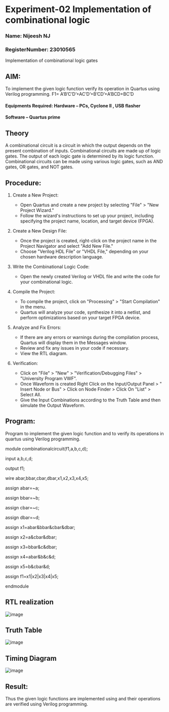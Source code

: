 # Experiment-02 Implementation of combinational logic

### Name: Nijeesh NJ 
### RegisterNumber: 23010565

Implementation of combinational logic gates
 
## AIM:
To implement the given logic function verify its operation in Quartus using Verilog programming.
F1= A’B’C’D’+AC’D’+B’CD’+A’BCD+BC’D

 

 
#### Equipments Required: Hardware – PCs, Cyclone II , USB flasher
#### Software – Quartus prime


## Theory
 A combinational circuit is a circuit in which the output depends on the present combination of inputs. Combinational circuits are made up of logic gates. The output of each logic gate is determined by its logic function. Combinational circuits can be made using various logic gates, such as AND gates, OR gates, and NOT gates.


## Procedure:
1. Create a New Project:
   - Open Quartus and create a new project by selecting "File" > "New Project Wizard."
   - Follow the wizard's instructions to set up your project, including specifying the project name, location, and target device (FPGA).

2. Create a New Design File:
   - Once the project is created, right-click on the project name in the Project Navigator and select "Add New File."
   - Choose "Verilog HDL File" or "VHDL File," depending on your chosen hardware description language.

3. Write the Combinational Logic Code:
   - Open the newly created Verilog or VHDL file and write the code for your combinational logic.
     
4. Compile the Project:
   - To compile the project, click on "Processing" > "Start Compilation" in the menu.
   - Quartus will analyze your code, synthesize it into a netlist, and perform optimizations based on your target FPGA device.

5. Analyze and Fix Errors:
   - If there are any errors or warnings during the compilation process, Quartus will display them in the Messages window.
   - Review and fix any issues in your code if necessary.
   - View the RTL diagram.

6. Verification:
   - Click on "File" > "New" > "Verification/Debugging Files" > "University Program VWF".
   - Once Waveform is created Right Click on the Input/Output Panel > " Insert Node or Bus" > Click on Node Finder > Click On "List" > Select All.
   - Give the Input Combinations according to the Truth Table amd then simulate the Output Waveform.
## Program:

Program to implement the given logic function and to verify its operations in quartus using Verilog programming.

module combinationalcircuit(f1,a,b,c,d);

input a,b,c,d;

output f1;

wire abar,bbar,cbar,dbar,x1,x2,x3,x4,x5;

assign abar=~a;

assign bbar=~b;

assign cbar=~c;

assign dbar=~d;

assign x1=abar&bbar&cbar&dbar;

assign x2=a&cbar&dbar;

assign x3=bbar&c&dbar;

assign x4=abar&b&c&d;

assign x5=b&cbar&d;

assign f1=x1|x2|x3|x4|x5;

endmodule

## RTL realization
![image](https://github.com/Nijeesh-bit/Experiment--02-Implementation-of-combinational-logic-/assets/89188014/1ff8f21c-94cc-4ef9-b0f8-d2d18dfa68d1)

## Truth Table 
![image](https://github.com/Nijeesh-bit/Experiment--02-Implementation-of-combinational-logic-/assets/89188014/db13e505-3f57-4d10-b742-bfd8d44c944f)

## Timing Diagram
![image](https://github.com/Nijeesh-bit/Experiment--02-Implementation-of-combinational-logic-/assets/89188014/02ab5c60-9b8e-4e63-81e2-9e9d818fc869)

## Result:
Thus the given logic functions are implemented using  and their operations are verified using Verilog programming.
